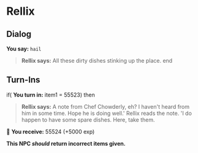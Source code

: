 # Rellix






## Dialog

**You say:** `hail`



>**Rellix says:** All these dirty dishes stinking up the place.
end



## Turn-Ins




if( **You turn in:** item1 = 55523) then 


>**Rellix says:** A note from Chef Chowderly, eh? I haven't heard from him in some time. Hope he is doing well.' Rellix reads the note. 'I do happen to have some spare dishes. Here, take them.


 &#127873; **You receive:** 55524 (+5000 exp)

 

**This NPC *should* return incorrect items given.**



